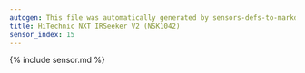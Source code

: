 ```yaml
---
autogen: This file was automatically generated by sensors-defs-to-markdown.py
title: HiTechnic NXT IRSeeker V2 (NSK1042)
sensor_index: 15
---
```


{% include sensor.md %}
